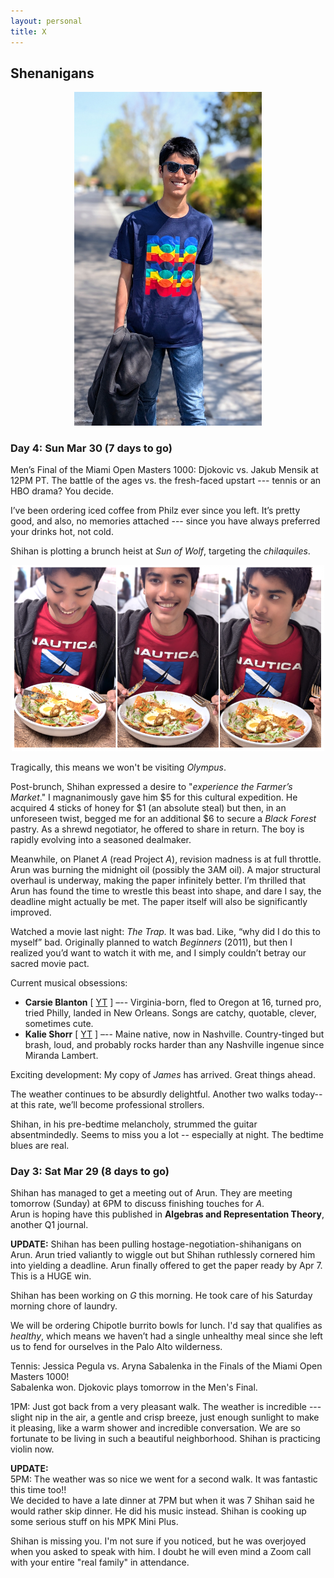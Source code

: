```yaml
---
layout: personal
title: X
---
```



## Shenanigans

<center><img src="images/kanungo-mar-2025.jpg" alt="Alt Text" width="300"></center>

### Day 4: Sun Mar 30 (7 days to go)

Men’s Final of the Miami Open Masters 1000: Djokovic vs. Jakub Mensik at 12PM PT. 
The battle of the ages vs. the fresh-faced upstart --- tennis or an HBO drama? You decide.

I’ve been ordering iced coffee from Philz ever since you left. It’s pretty good, and also, no memories attached --- 
since you have always preferred your drinks hot, not cold. 

Shihan is plotting a brunch heist at _Sun of Wolf_, targeting the _chilaquiles_. 

<center><p float="left"><img src="images/sk-123.png" alt="Alt Text" width="500"></p></center>

Tragically, this means we won't be visiting _Olympus_. 

Post-brunch, Shihan expressed a desire to "_experience the Farmer’s Market_." I magnanimously gave him $5 for this cultural expedition. 
He acquired 4 sticks of honey for $1 (an absolute steal) but then, in an unforeseen twist, begged me for an additional $6 to secure a 
_Black Forest_ pastry. As a shrewd negotiator, he offered to share in return. The boy is rapidly evolving into a seasoned dealmaker.  

Meanwhile, on Planet _A_ (read Project _A_), revision madness is at full throttle. Arun was burning the midnight oil (possibly the 3AM oil). 
A major structural overhaul is underway, making the paper infinitely better. I’m thrilled that Arun has found the time to wrestle this 
beast into shape, and dare I say, the deadline might actually be met. The paper itself will also be significantly improved.

Watched a movie last night: *The Trap.* It was bad. Like, “why did I do this to myself” bad. Originally planned to watch *Beginners* (2011), 
but then I realized you’d want to watch it with me, and I simply couldn’t betray our sacred movie pact.

Current musical obsessions:  
- **Carsie Blanton** \[ [YT](https://music.youtube.com/playlist?list=PL6HQpYuOe1KXm15iel1h8rZCf0eWvL8P-&si=9YNGkXfj6Gn988Jl) \] –-- Virginia-born, fled to Oregon at 16, turned pro, tried Philly, landed in New Orleans. Songs are catchy, quotable, clever, sometimes cute.  <br>
- **Kalie Shorr** \[ [YT](https://music.youtube.com/playlist?list=PL6HQpYuOe1KWqv28EcA8EAejIxaI8gdjg&si=iKKw7tontvssZABA) \] –-- Maine native, now in Nashville. Country-tinged but brash, loud, and probably rocks harder than any Nashville ingenue since Miranda Lambert.

Exciting development: My copy of *James* has arrived. Great things ahead.

The weather continues to be absurdly delightful. Another two walks today--at this rate, we’ll become professional strollers. 

Shihan, in his pre-bedtime melancholy, strummed the guitar absentmindedly. Seems to miss you a lot -- especially at night. The bedtime blues are real.


### Day 3: Sat Mar 29 (8 days to go)

Shihan has managed to get a meeting out of Arun. They are meeting tomorrow (Sunday) at 6PM to discuss finishing touches for _A_. 
<br> Arun is hoping have this published in **Algebras and Representation Theory**, another Q1 journal.

**UPDATE:** Shihan has been pulling hostage-negotiation-shihanigans on Arun. Arun tried valiantly to wiggle out but Shihan
ruthlessly cornered him into yielding a deadline. Arun finally offered to get the paper ready by Apr 7. This is a HUGE win. 

Shihan has been working on _G_ this morning. He took care of his Saturday morning chore of laundry.

We will be ordering Chipotle burrito bowls for lunch. I'd say that qualifies as _healthy_, which means we haven’t had a single 
unhealthy meal since she left us to fend for ourselves in the Palo Alto wilderness.

Tennis: Jessica Pegula vs. Aryna Sabalenka in the Finals of the Miami Open Masters 1000! <br>
Sabalenka won. Djokovic plays tomorrow in the Men's Final.

1PM: Just got back from a very pleasant walk. The weather is incredible --- slight nip in the air, a gentle and crisp breeze, just
enough sunlight to make it pleasing, like a warm shower and incredible conversation. We are so fortunate to be living in such a 
beautiful neighborhood. Shihan is practicing violin now. 

**UPDATE:** <br>
5PM: The weather was so nice we went for a second walk. It was fantastic this time too!! <br>
We decided to have a late dinner at 7PM but when it was 7 Shihan said he would rather skip dinner. He did his music instead.
Shihan is cooking up some serious stuff on his MPK Mini Plus. 

Shihan is missing you. I'm not sure if you noticed, but he was overjoyed when you asked to speak with him. I doubt he will 
even mind a Zoom call with your entire "real family" in attendance.

